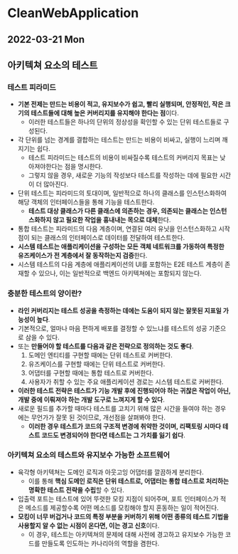# CleanWebApplication
## 2022-03-21 Mon

## 아키텍쳐 요소의 테스트
### 테스트 피라미드
* **기본 전제는 만드는 비용이 적고, 유지보수가 쉽고, 빨리 실행되며, 안정적인, 작은 크기의 테스트들에 대해 높은 커버리지를 유지해야 한다는 점**이다.
  * 이러한 테스트들은 하나의 단위의 정상성을 확인할 수 있는 단위 테스트들로 구성된다.
* 각 단위를 넘는 경계를 결합하는 테스트는 만드는 비용이 비싸고, 실행이 느리며 깨지기는 쉽다.
  * 테스트 피라미드는 테스트의 비용이 비싸질수록 테스트의 커버리지 목표는 낮아져야한다는 점을 명시한다.
  * 그렇지 않을 경우, 새로운 기능의 작성보다 테스트를 작성하는 데에 필요한 시간이 더 많아진다.
* 단위 테스트는 피라미드의 토대이며, 일반적으로 하나의 클래스를 인스턴스화하여 해당 객체의 인터페이스들을 통해 기능을 테스트한다.
  * **테스트 대상 클래스가 다른 클래스에 의존하는 경우, 의존되는 클래스는 인스턴스화하지 않고 필요한 작업을 흉내내는 목으로 대체**한다.
* 통합 테스트는 피라미드의 다음 계층이며, 연결된 여러 유닛을 인스턴스화하고 시작점이 되는 클래스의 인터페이스로 데이터를 전달하여 테스트한다.
* **시스템 테스트는 애플리케이션을 구성하는 모든 객체 네트워크를 가동하여 특정한 유즈케이스가 전 계층에서 잘 동작하는지 검증**한다.
* 시스템 테스트의 다음 계층에 애플리케이션의 UI를 포함하는 E2E 테스트 계층이 존재할 수 있으나, 이는 일반적으로 백엔드 아키텍쳐에는 포함되지 않는다.

### 충분한 테스트의 양이란?
* **라인 커버리지는 테스트 성공을 측정하는 데에는 도움이 되지 않는 잘못된 지표일 가능성이 높다**.
* 기본적으로, 얼마나 마음 편하게 배포를 결정할 수 있느냐를 테스트의 성공 기준으로 삼을 수 있다.
* 또는 **만들어야 할 테스트를 다음과 같은 전략으로 정의하는 것도 좋다**.
  1. 도메인 엔티티를 구현할 때에는 단위 테스트로 커버한다.
  2. 유즈케이스를 구현할 때에는 단위 테스트로 커버한다.
  3. 어댑터를 구현할 때에는 통합 테스트로 커버한다.
  4. 사용자가 취할 수 있는 주요 애플리케이션 경로는 시스템 테스트로 커버한다.
* **이러한 테스트 전략은 테스트가 기능 개발 후에 진행되어야 하는 귀찮은 작업이 아닌, 개발 중에 이뤄져야 하는 개발 도구로 느껴지게 할 수 있다**.
* 새로운 필드를 추가할 때마다 테스트를 고치기 위해 많은 시간을 들여야 하는 경우에는 무언가가 잘못 된 것이므로, 개선점을 살펴봐야 한다.
  * **이러한 경우 테스트가 코드의 구조적 변경에 취약한 것이며, 리팩토링 시마다 테스트 코드도 변경되어야 한다면 테스트는 그 가치를 잃기 쉽다**.

### 아키텍쳐 요소의 테스트와 유지보수 가능한 소프트웨어
* 육각형 아키텍쳐는 도메인 로직과 아웃고잉 어댑터를 깔끔하게 분리한다.
  * 이를 통해 **핵심 도메인 로직은 단위 테스트로, 어댑터는 통합 테스트로 처리하는 명확한 테스트 전략을 수립**할 수 있다.
* 입출력 포트는 테스트에 있어 뚜렷한 모킹 지점이 되어주며, 포트 인터페이스가 적은 메소드를 제공할수록 어떤 메소드를 모킹해야 할지 혼동하는 일이 적어진다.
* **모킹이 너무 버겁거나 코드의 특정 부분을 커버하기 위해 어떤 종류의 테스트 기법을 사용할지 알 수 없는 시점이 온다면, 이는 경고 신호**이다.
  * 이 경우, 테스트는 아키텍쳐의 문제에 대해 사전에 경고하고 유지보수 가능한 코드를 만들도록 인도하는 카나리아의 역할을 겸한다.